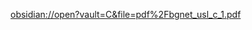 [obsidian://open?vault=C&file=pdf%2Fbgnet_usl_c_1.pdf](obsidian://open?vault=C&file=pdf%2Fbgnet_usl_c_1.pdf)

